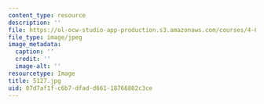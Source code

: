 ```yaml
---
content_type: resource
description: ''
file: https://ol-ocw-studio-app-production.s3.amazonaws.com/courses/4-614-religious-architecture-and-islamic-cultures-fall-2002/07d7af1fc6b7dfadd66118766802c3ce_5127.jpg
file_type: image/jpeg
image_metadata:
  caption: ''
  credit: ''
  image-alt: ''
resourcetype: Image
title: 5127.jpg
uid: 07d7af1f-c6b7-dfad-d661-18766802c3ce
---
```

